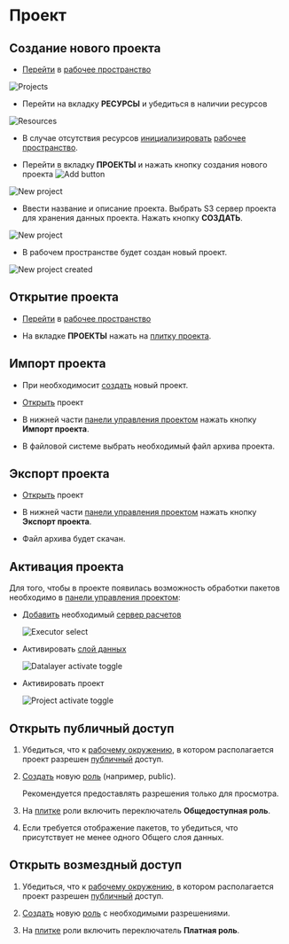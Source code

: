 # Проект

## Создание нового проекта

- [Перейти][1] в [рабочее пространство][2]

![Projects](/images/common/dashboard_user_workspace_projects_clear.png)

- Перейти на вкладку **РЕСУРСЫ** и убедиться в наличии ресурсов

![Resources](/images/common/dashboard_user_workspace_resources.png)

- В случае отсутствия ресурсов [инициализировать][3] [рабочее пространство][2].

- Перейти в вкладку <span class="iconify-inline" data-icon="mdi:file-code"></span>**ПРОЕКТЫ** и нажать кнопку создания нового проекта ![Add button](/images/common/red_plus.png)

![New project](/images/common/dashboard_user_workspace_projects_clear.png)

- Ввести название и описание проекта. Выбрать S3 сервер проекта для хранения данных проекта. Нажать кнопку **СОЗДАТЬ**.

![New project](/images/common/project_create.png)

- В рабочем пространстве будет создан новый проект.

![New project created](/images/common/project_created.png)

## Открытие проекта

- [Перейти][1] в [рабочее пространство][2]

- На вкладке <span class="iconify-inline" data-icon="mdi:file-code"></span>**ПРОЕКТЫ** нажать на [плитку проекта][11].

## Импорт проекта

- При необходимосит [создать][14] новый проект.

- [Открыть][13] проект

- В нижней части [панели управления проектом][8] нажать кнопку <span class='iconify-inline' data-icon='mdi:file-import'></span>**Импорт проекта**.

- В файловой системе выбрать необходимый файл архива проекта.

## Экспорт проекта

- [Открыть][13] проект

- В нижней части [панели управления проектом][8] нажать кнопку <span class='iconify-inline' data-icon='mdi:file-export'></span>**Экспорт проекта**.

- Файл архива будет скачан.

## Активация проекта

Для того, чтобы в проекте появилась возможность обработки пакетов необходимо в [панели управления проектом][8]:

- [Добавить][12] необходимый [сервер расчетов][9]

  ![Executor select](/images/common/project_manage_panel_executor_add.png)

- Активировать [слой данных][10]

  ![Datalayer activate toggle](/images/common/project_manage_panel_datalayer_activate_toggle.png)

- Активировать проект

  ![Project activate toggle](/images/common/project_manage_panel_project_activate_toggle.png)

## Открыть публичный доступ

1. Убедиться, что к [рабочему окружению][2], в котором располагается проект разрешен [публичный][4] доступ.

2. [Создать][5] новую [роль][6] (например, public).

   Рекомендуется предоставлять разрешения только для просмотра.

3. На [плитке][7] роли включить переключатель <span class='iconify-inline' data-icon='mdi:eye'></span> **Общедоступная роль**.

4. Если требуется отображение пакетов, то убедиться, что присутствует не менее одного <span class='iconify-inline' data-icon='mdi:accuont-eye'></span> Общего слоя данных.

## Открыть возмездный доступ

1. Убедиться, что к [рабочему окружению][2], в котором располагается проект разрешен [публичный][4] доступ.

2. [Создать][5] новую [роль][6] с необходимыми разрешениями.

3. На [плитке][7] роли включить переключатель <span class='iconify-inline' data-icon='mdi:currency-usd'></span> **Платная роль**.

[1]: ./workspace.md#переход-в-рабочее-пространство
[2]: /docs/desc/workspace.md
[3]: ./workspace.md#инициализация-рабочего-пространства
[4]: ./workspace.md#открыть-публичный-доступ
[5]: ./role.md#создание-новои-роли
[6]: /docs/desc/project_role.md
[7]: /docs/desc/project_role.md#плитка-роли
[8]: /docs/desc/project.md#панель-управления-проектом
[9]: /docs/desc/executor.md
[10]: /docs/desc/project.md#слои-данных
[11]: /docs/desc/dashboard.md#структура-плитки-проекта
[12]: ./s3.md#добавление-в-проект
[13]: #открытие-проекта
[14]: #создание-нового-проекта
